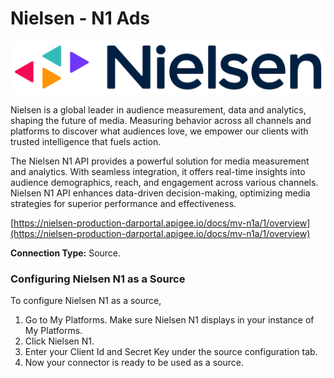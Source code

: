 # Nielsen - N1 Ads

![](<.gitbook/assets/image (45).png>)

Nielsen is a global leader in audience measurement, data and analytics, shaping the future of media. Measuring behavior across all channels and platforms to discover what audiences love, we empower our clients with trusted intelligence that fuels action.

The Nielsen N1 API provides a powerful solution for media measurement and analytics. With seamless integration, it offers real-time insights into audience demographics, reach, and engagement across various channels. Nielsen N1 API enhances data-driven decision-making, optimizing media strategies for superior performance and effectiveness.

[https://nielsen-production-darportal.apigee.io/docs/mv-n1a/1/overview](https://nielsen-production-darportal.apigee.io/docs/mv-n1a/1/overview)

**Connection Type:** Source.&#x20;

### Configuring Nielsen N1 as a Source

To configure Nielsen N1 as a source,

1. Go to My Platforms. Make sure Nielsen N1 displays in your instance of My Platforms.
2. Click Nielsen N1.
3. Enter your Client Id and Secret Key under the source configuration tab.
4. Now your connector is ready to be used as a source.&#x20;
